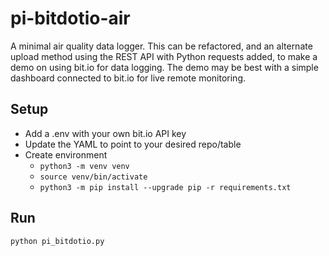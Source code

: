 # pi-bitdotio-air

A minimal air quality data logger. This can be refactored, and an alternate upload method using the REST API with Python requests added, to make a demo on using bit.io for data logging. The demo may be best with a simple dashboard connected to bit.io for live remote monitoring.

## Setup

- Add a .env with your own bit.io API key
- Update the YAML to point to your desired repo/table
- Create environment
    - `python3 -m venv venv`<br>
    - `source venv/bin/activate`<br>
    - `python3 -m pip install --upgrade pip -r requirements.txt`<br>


## Run
`python pi_bitdotio.py`